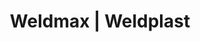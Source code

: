 ---
Filename: "weldmax"
Link: "file:/Users/vinayakpatel/Downloads/www.weldplast.cz/weldmax"
product_name: "WELDMAX230 V / 2200 W, včetně"
product_id: "Obj. číslo:110.272"
title: "Weldmax | Weldplast"
product_desc: "První ruční extrudér WELDMAX značky Leister se samostatně regulovanými topnými systémy pro předehřátý vzduch a materiál splňuje i ty nejpřísnější normy DVS (Německá svářecí asociace). Mimořádně kompaktní, praktický a nehlučný díky posunu a plastifikaci bez použití šnekuNejlehčí ruční extrudér LEISTERVhodný pro PE, PP, PVDF, PA (další materiály na vyžádání)Ideální pro svařování ve stísněných prostorechSamostatná, plynulá regulace teploty pro plastifikační jednotku a předehřátý vzduchVyhovuje normám DVS (Německá svařovací asociace)"
product_specs: "Značka konformity, Značka schválení, Třída ochrany II, NapětíV~230, PříkonW2200, FrekvenceHz50 / 60, Rozměry (D x Š x V)mm443 x 94 x 255 (rukojeť ø 57), Hmotnostkg3,8 (bez kabelu), Druh certifikaceCCA, Svařovací drát (ø)mm4 ± 0,3, Výtlak (HDPE ø 4)kg/h0,3 - 0,8, MateriálPE-HD, PE-LD, PP, PVDF, PA"
product_downloads: "WELDMAX - manuál SK stáhnout , WELDMAX - produktový list stáhnout , WELDMAX - manuál CZ stáhnout"
href: "https://www.weldplast.cz/files/weldmax-manual-sk.pdf, https://www.weldplast.cz/files/weldmax-manual-sk.pdf, https://www.weldplast.cz/files/weldmax-produktovy-list-leister.pdf, https://www.weldplast.cz/files/weldmax-produktovy-list-leister.pdf, https://www.weldplast.cz/files/weldmax-manual-cz.pdf, https://www.weldplast.cz/files/weldmax-manual-cz.pdf"
p_desc_2: "První ruční extrudér WELDMAX značky Leister se samostatně regulovanými topnými systémy pro předehřátý vzduch a materiál splňuje i ty nejpřísnější normy DVS (Německá svářecí asociace). Mimořádně kompaktní, praktický a nehlučný díky posunu a plastifikaci bez použití šnekuNejlehčí ruční extrudér LEISTERVhodný pro PE, PP, PVDF, PA (další materiály na vyžádání)Ideální pro svařování ve stísněných prostorechSamostatná, plynulá regulace teploty pro plastifikační jednotku a předehřátý vzduchVyhovuje normám DVS (Německá svařovací asociace)"
accessories: ""
similar_products: ""
---